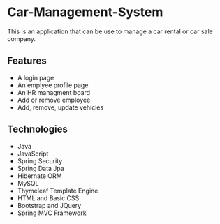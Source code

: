 # Car-Management-System
This is an application that can be use to manage a car rental or car sale company.


## Features
- A login page
- An emplyee profile page
- An HR managment board
- Add or remove employee
- Add, remove, update vehicles

## Technologies
- Java
- JavaScript
- Spring Security
- Spring Data Jpa
- Hibernate ORM
- MySQL 
- Thymeleaf Template Engine
- HTML and Basic CSS
- Bootstrap and JQuery
- Spring MVC Framework
